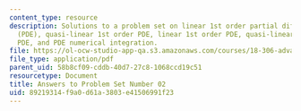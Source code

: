 ```yaml
---
content_type: resource
description: Solutions to a problem set on linear 1st order partial differential equations
  (PDE), quasi-linear 1st order PDE, linear 1st order PDE, quasi-linear 1st order
  PDE, and PDE numerical integration.
file: https://ol-ocw-studio-app-qa.s3.amazonaws.com/courses/18-306-advanced-partial-differential-equations-with-applications-fall-2009/89219314f9a0d61a3803e41506991f23_MIT18_306f09_sol_pset_02_09.pdf
file_type: application/pdf
parent_uid: 58b8cf09-cddb-40d7-27c8-1068ccd19c51
resourcetype: Document
title: Answers to Problem Set Number 02
uid: 89219314-f9a0-d61a-3803-e41506991f23
---
```

